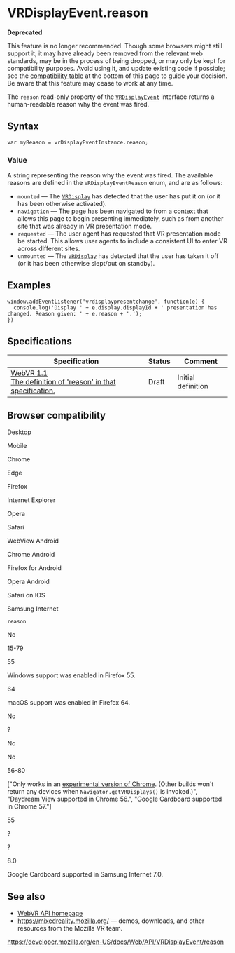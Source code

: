 VRDisplayEvent.reason
=====================

**Deprecated**

This feature is no longer recommended. Though some browsers might still support it, it may have already been removed from the relevant web standards, may be in the process of being dropped, or may only be kept for compatibility purposes. Avoid using it, and update existing code if possible; see the [compatibility table](#browser_compatibility) at the bottom of this page to guide your decision. Be aware that this feature may cease to work at any time.

The `reason` read-only property of the [`VRDisplayEvent`](../vrdisplayevent) interface returns a human-readable reason why the event was fired.

Syntax
------

    var myReason = vrDisplayEventInstance.reason;

### Value

A string representing the reason why the event was fired. The available reasons are defined in the `VRDisplayEventReason` enum, and are as follows:

-   `mounted` — The [`VRDisplay`](../vrdisplay) has detected that the user has put it on (or it has been otherwise activated).
-   `navigation` — The page has been navigated to from a context that allows this page to begin presenting immediately, such as from another site that was already in VR presentation mode.
-   `requested` — The user agent has requested that VR presentation mode be started. This allows user agents to include a consistent UI to enter VR across different sites.
-   `unmounted` — The [`VRDisplay`](../vrdisplay) has detected that the user has taken it off (or it has been otherwise slept/put on standby).

Examples
--------

    window.addEventListener('vrdisplaypresentchange', function(e) {
      console.log('Display ' + e.display.displayId + ' presentation has changed. Reason given: ' + e.reason + '.');
    })

Specifications
--------------

<table><thead><tr class="header"><th>Specification</th><th>Status</th><th>Comment</th></tr></thead><tbody><tr class="odd"><td><a href="https://immersive-web.github.io/webvr/spec/1.1/#dom-vrdisplayeventinit-reason">WebVR 1.1<br />
<span class="small">The definition of 'reason' in that specification.</span></a></td><td><span class="spec-draft">Draft</span></td><td>Initial definition</td></tr></tbody></table>

Browser compatibility
---------------------

Desktop

Mobile

Chrome

Edge

Firefox

Internet Explorer

Opera

Safari

WebView Android

Chrome Android

Firefox for Android

Opera Android

Safari on IOS

Samsung Internet

`reason`

No

15-79

55

Windows support was enabled in Firefox 55.

64

macOS support was enabled in Firefox 64.

No

?

No

No

56-80

\["Only works in an [experimental version of Chrome](https://webvr.info/get-chrome/). (Other builds won't return any devices when `Navigator.getVRDisplays()` is invoked.)", "Daydream View supported in Chrome 56.", "Google Cardboard supported in Chrome 57."\]

55

?

?

6.0

Google Cardboard supported in Samsung Internet 7.0.

See also
--------

-   [WebVR API homepage](../webvr_api)
-   <https://mixedreality.mozilla.org/> — demos, downloads, and other resources from the Mozilla VR team.

<a href="https://developer.mozilla.org/en-US/docs/Web/API/VRDisplayEvent/reason" class="_attribution-link">https://developer.mozilla.org/en-US/docs/Web/API/VRDisplayEvent/reason</a>
